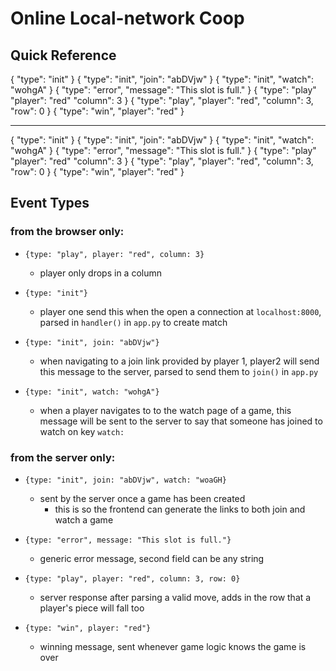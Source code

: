 # Online Local-network Coop
## Quick Reference

{
    "type": "init"
}
{
    "type": "init",
	"join": "abDVjw"
}
{
    "type": "init",
	"watch": "wohgA"
}
{
    "type": "error",
	"message": "This slot is full."
}
{
	"type": "play"
	"player": "red"
	"column": 3
}
{
    "type": "play",
	"player": "red",
	"column": 3,
	"row": 0
}
{
    "type": "win",
	"player": "red"
}

---
{ "type": "init" }
{ "type": "init", "join": "abDVjw" }
{ "type": "init", "watch": "wohgA" }
{ "type": "error", "message": "This slot is full." }
{ "type": "play" "player": "red" "column": 3 }
{ "type": "play", "player": "red", "column": 3, "row": 0 }
{ "type": "win", "player": "red" }


## Event Types
### from the browser only:
- `{type: "play", player: "red", column: 3}`
    - player only drops in a column

- `{type: "init"}`
    - player one send this when the open a connection at `localhost:8000`, parsed in `handler()` in `app.py` to create match

- `{type: "init", join: "abDVjw"}`
    - when navigating to a join link provided by player 1, player2 will send this message to the server, parsed to send them to `join()` in `app.py`

- `{type: "init", watch: "wohgA"}`
    - when a player navigates to to the watch page of a game, this message will be sent
    to the server to say that someone has joined to watch on key `watch:` 

### from the server only:
- `{type: "init", join: "abDVjw", watch: "woaGH}`
    - sent by the server once a game has been created
        - this is so the frontend can generate the links to both join and watch a game

- `{type: "error", message: "This slot is full."}` 
    - generic error message, second field can be any string

- `{type: "play", player: "red", column: 3, row: 0}`
    - server response after parsing a valid move, adds in the row that a player's piece will fall too
- `{type: "win", player: "red"}`
    - winning message, sent whenever game logic knows the game is over

